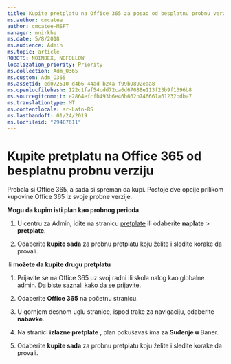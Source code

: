 ```yaml
---
title: Kupite pretplatu na Office 365 za posao od besplatnu probnu verziju
ms.author: cmcatee
author: cmcatee-MSFT
manager: mnirkhe
ms.date: 5/8/2018
ms.audience: Admin
ms.topic: article
ROBOTS: NOINDEX, NOFOLLOW
localization_priority: Priority
ms.collection: Adm_O365
ms.custom: Adm_O365
ms.assetid: ed072510-d4b6-44ad-b24a-f99b9892eaa8
ms.openlocfilehash: 122c1faf54cdd72ca6d67088e113f23b9f1396b8
ms.sourcegitcommit: e2864efcfb493b6e46b662b746661a61232bdba7
ms.translationtype: MT
ms.contentlocale: sr-Latn-RS
ms.lasthandoff: 01/24/2019
ms.locfileid: "29487611"
---
```

# <a name="buy-a-subscription-to-office-365-from-your-free-trial"></a>Kupite pretplatu na Office 365 od besplatnu probnu verziju

Probala si Office 365, a sada si spreman da kupi. Postoje dve opcije prilikom kupovine Office 365 iz svoje probne verzije.
  
 **Mogu da kupim isti plan kao probnog perioda**
  
1. U centru za Admin, idite na stranicu [pretplate](https://go.microsoft.com/fwlink/p/?linkid=842054) ili odaberite **naplate** \> **pretplate**.
    
2. Odaberite **kupite sada** za probnu pretplatu koju želite i sledite korake da provali. 
    
ili **možete da kupite drugu pretplatu**
  
1. Prijavite se na Office 365 uz svoj radni ili skola nalog kao globalne admin. Da [biste saznali kako da se prijavite](https://support.office.com/article/e9eb7d51-5430-4929-91ab-6157c5a050b4).
    
2. Odaberite **Office 365** na početnu stranicu. 
    
3. U gornjem desnom uglu stranice, ispod trake za navigaciju, odaberite **nabavke**.
    
4. Na stranici **izlazne pretplate** , plan pokušavaš ima za **Suđenje u** Baner. 
    
5. Odaberite **kupite sada** za probnu pretplatu koju želite i sledite korake da provali. 
    

